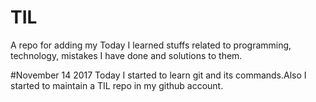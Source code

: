 # TIL
A repo for adding my Today I learned stuffs related to programming, technology, mistakes I have done and solutions to them.

#November 14 2017
Today I started to learn git and its commands.Also I started to maintain a TIL repo in my github account.
